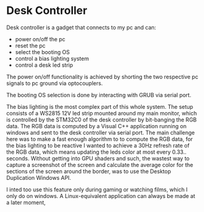 # Desk Controller

Desk controller is a gadget that connects to my pc and can:
- power on/off the pc
- reset the pc
- select the booting OS
- control a bias lighting system
- control a desk led strip


The power on/off functionality is achieved by shorting the two respective pc signals to pc ground via optocouplers.

The booting OS selection is done by interacting with GRUB via serial port.

The bias lighting is the most complex part of this whole system.
The setup consists of a WS2815 12V led strip mounted around my main monitor, which is controlled by the STM32C0 of the desk controller by bit-banging the RGB data.
The RGB data is computed by a Visual C++ application running on windows and sent to the desk controller via serial port.
The main challenge here was to make a fast enough algorithm to to compute the RGB data, for the bias lighting to be reactive I wanted to achieve a 30Hz refresh rate of the RGB data, which means updating the leds color at most every 0.33.. seconds.
Without getting into GPU shaders and such, the wastest way to capture a screenshot of the screen and calculate the average color for the sections of the screen around the border, was to use the Desktop Duplication Windows API.

I inted too use this feature only during gaming or watching films, which I only do on windows. A Linux-equivalent application can always be made at a later moment,
